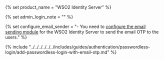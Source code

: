 {% set product_name = "WSO2 Identity Server" %}

{% set admin_login_note = "" %}

{% set configure_email_sender = "- You need to [configure the email sending module](../../../deploy/configure-email-sending.md) for the WSO2 Identity Server to send the email OTP to the users." %}

{% include "../../../../../../includes/guides/authentication/passwordless-login/add-passwordless-login-with-email-otp.md" %}